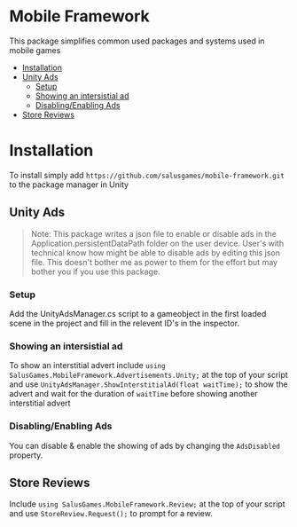 # Mobile Framework

This package simplifies common used packages and systems used in mobile games

- [Installation](https://github.com/salusgames/mobile-framework/main/README.md#installation)
- [Unity Ads](https://github.com/salusgames/mobile-framework/main/README.md#unity-ads)
  - [Setup](https://github.com/salusgames/mobile-framework/main/README.md#setup)
  - [Showing an intersistial ad](https://github.com/salusgames/mobile-framework/main/README.md#showing-an-intersistial-ad)
  - [Disabling/Enabling Ads](https://github.com/salusgames/mobile-framework/main/README.md#disablingenabling-ads)
- [Store Reviews](https://github.com/salusgames/mobile-framework/main/README.md#store-reviews)

# Installation
To install simply add `https://github.com/salusgames/mobile-framework.git` to the package manager in Unity

## Unity Ads
> Note: This package writes a json file to enable or disable ads in the Application.persistentDataPath folder on the user device. User's with technical know how might be able to disable ads by editing this json file. This doesn't bother me as power to them for the effort but may bother you if you use this package.

### Setup
Add the UnityAdsManager.cs script to a gameobject in the first loaded scene in the project and fill in the relevent ID's in the inspector.

### Showing an intersistial ad
To show an interstitial advert include `using SalusGames.MobileFramework.Advertisements.Unity;` at the top of your script and use `UnityAdsManager.ShowInterstitialAd(float waitTime);` to show the advert and wait for the duration of `waitTime` before showing another interstitial advert 

### Disabling/Enabling Ads
You can disable & enable the showing of ads by changing the `AdsDisabled` property.

## Store Reviews
Include `using SalusGames.MobileFramework.Review;` at the top of your script and use `StoreReview.Request();` to prompt for a review.
